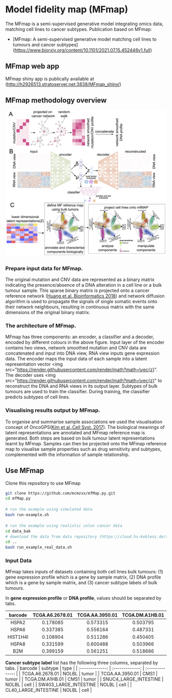 # Model fidelity map (MFmap)

The MFmap is a semi-supervised generative model integrating omics data, matching cell lines to cancer subtypes. 
Publication based on MFmap:
- [MFmap: A semi-supervised generative model matching cell lines to tumours and cancer subtypes] (https://www.biorxiv.org/content/10.1101/2021.07.15.452446v1.full)

## MFmap web app 
MFmap shiny app is publically available at (http://h2926513.stratoserver.net:3838/MFmap_shiny/)

## MFmap methodology overview
<div>
    <img src="media/overview.png" width=1000>
</div>

### Prepare input data for MFmap.
The original mutation and CNV data are represented as a binary matrix indicating the presence/absence of a DNA alteration in a cell line or a bulk tumour sample. This sparse binary matrix is projected onto a cancer reference network ([Huang et al.,Bioinformatics 2018](http://academic.oup.com/bioinformatics/article/34/16/2859/4956012)) and network diffusion algorithm is used to propagate the signals of single somatic events onto their network neighbours, resulting in continuous matrix with the same dimensions of the original binary matrix.
### The architecture of MFmap. 
MFmap has three components: an encoder, a classifier and a decoder, encoded by different colours in the above figure. Input layer of the encoder contains two views, network smoothed mutation and CNV data are concatenated and input into DNA view, RNA view inputs gene expression data. The encoder maps the input data of each sample into a latent representation vector <img src="https://render.githubusercontent.com/render/math?math=\vec{z}". The decoder uses  <img src="https://render.githubusercontent.com/render/math?math=\vec{z}" to reconstruct the DNA and RNA views in its output layer. Subtypes of bulk tumours are used to train the classifier. During training, the classifier predicts subtypes of cell lines. 
### Visualising results output by MFmap.
To organise and summarise sample associations we used the visualisation concept of OncoGPS([Kim et al.,Cell Syst. 2017](https://www.cell.com/cell-systems/fulltext/S2405-4712(17)30335-6)). The biological meanings of latent representations are annotated and MFmap reference map is generated. Both steps are based on bulk tumour latent representations learnt by MFmap. Samples can then be projected onto the MFmap reference map to visualise sample properties such as drug sensitivity and subtypes, complemented with the information of sample relationship.

## Use MFmap
Clone this repository to use MFmap
```bash
git clone https://github.com/mcmzxx/mfMap.py.git
cd mfMap.py

# run the example using simulated data
bash run-example.sh

# run the example using realistic colon cancer data
cd data_bak
# download the data from data repository (https://cloud.hs-koblenz.de/s/WFWjMq9pJ8i29WD)
cd ..
bash run_example_real_data.sh
```

### Input Data
MFmap takes inputs of datasets containing both cell lines bulk tumours: (1) gene expression profile which is a gene by sample matrix, (2) DNA profile which is a gene by sample matrix, and (3) cancer subtype labels of bulk tumours.

In __gene expression profile__ or __DNA profile__, values should be separated by tabs.

| barcode | TCGA.A6.2678.01 | TCGA.AA.3950.01 | TCGA.DM.A1HB.01 | CL40_LARGE_INTESTINE | SW403_LARGE_INTESTINE | SNUC4_LARGE_INTESTINE |
|  :-------------: |  :-------------: | :-------------: | :-------------: | :-------------: | :-------------: | :-------------: |
| HSPA2 | 0.178085 | 0.573315 | 0.503795 | 0.547310 | 0.243164 | 0.495841 |
| HSPA6 | 0.337385 | 0.556164 | 0.487331 | 0.531813 | 0.550296 | 0.784094 |
| HIST1H4I | 0.108904 | 0.511286 | 0.450405 | 0.488413 | 0.400680 | 0.446989 |
| HSPA8 | 0.331599 | 0.600488 | 0.503966 | 0.562086 | 0.411304 | 0.495323 |
| B2M | 0.399159 | 0.561251 | 0.518686 | 0.608198 | 0.240596 | 0.479772 |

__Cancer subtype label__ list has the following three columns, separated by tabs.
| barcode | subtype | type |
|  :-------------: |  :-------------: | :-------------: |
| TCGA.A6.2678.01 | NOLBL | tumor |
| TCGA.AA.3950.01 | CMS1 | tumor |
| TCGA.DM.A1HB.01 | CMS1 | tumor |
| SNUC4_LARGE_INTESTINE | NOLBL | cell |
| SW403_LARGE_INTESTINE | NOLBL | cell |
| CL40_LARGE_INTESTINE | NOLBL | cell |
